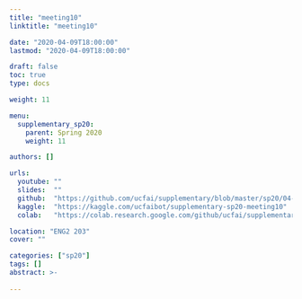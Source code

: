 ```yaml
---
title: "meeting10"
linktitle: "meeting10"

date: "2020-04-09T18:00:00"
lastmod: "2020-04-09T18:00:00"

draft: false
toc: true
type: docs

weight: 11

menu:
  supplementary_sp20:
    parent: Spring 2020
    weight: 11

authors: []

urls:
  youtube: ""
  slides:  ""
  github:  "https://github.com/ucfai/supplementary/blob/master/sp20/04-09-meeting10/04-09-meeting10.ipynb"
  kaggle:  "https://kaggle.com/ucfaibot/supplementary-sp20-meeting10"
  colab:   "https://colab.research.google.com/github/ucfai/supplementary/blob/master/sp20/04-09-meeting10/04-09-meeting10.ipynb"

location: "ENG2 203"
cover: ""

categories: ["sp20"]
tags: []
abstract: >-
  
---
```

